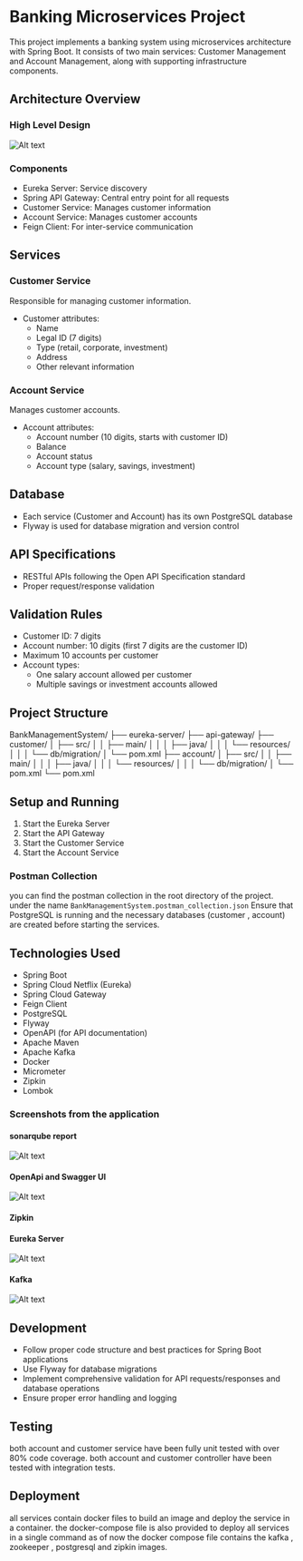 # Banking Microservices Project

This project implements a banking system using microservices architecture with Spring Boot. It consists of two main services: Customer Management and Account Management, along with supporting infrastructure components.

## Architecture Overview

### High Level Design
![Alt text](images/BankSystem.jpg)

### Components
- Eureka Server: Service discovery
- Spring API Gateway: Central entry point for all requests
- Customer Service: Manages customer information
- Account Service: Manages customer accounts
- Feign Client: For inter-service communication

## Services

### Customer Service

Responsible for managing customer information.

- Customer attributes:
    - Name
    - Legal ID (7 digits)
    - Type (retail, corporate, investment)
    - Address
    - Other relevant information

### Account Service

Manages customer accounts.

- Account attributes:
    - Account number (10 digits, starts with customer ID)
    - Balance
    - Account status
    - Account type (salary, savings, investment)

## Database

- Each service (Customer and Account) has its own PostgreSQL database
- Flyway is used for database migration and version control

## API Specifications

- RESTful APIs following the Open API Specification standard
- Proper request/response validation

## Validation Rules

- Customer ID: 7 digits
- Account number: 10 digits (first 7 digits are the customer ID)
- Maximum 10 accounts per customer
- Account types:
    - One salary account allowed per customer
    - Multiple savings or investment accounts allowed

## Project Structure
BankManagementSystem/
├── eureka-server/
├── api-gateway/
├── customer/
│   ├── src/
│   │   ├── main/
│   │   │   ├── java/
│   │   │   └── resources/
│   │   │       └── db/migration/
│   └── pom.xml
├── account/
│   ├── src/
│   │   ├── main/
│   │   │   ├── java/
│   │   │   └── resources/
│   │   │       └── db/migration/
│   └── pom.xml
└── pom.xml

## Setup and Running

1. Start the Eureka Server
2. Start the API Gateway
3. Start the Customer Service
4. Start the Account Service

### Postman Collection
you can find the postman collection in the root directory of the project. under the name `BankManagementSystem.postman_collection.json`
Ensure that PostgreSQL is running and the necessary databases (customer , account) are created before starting the services.

## Technologies Used

- Spring Boot
- Spring Cloud Netflix (Eureka)
- Spring Cloud Gateway
- Feign Client
- PostgreSQL
- Flyway
- OpenAPI (for API documentation)
- Apache Maven
- Apache Kafka
- Docker
- Micrometer
- Zipkin
- Lombok

### Screenshots from the application

#### sonarqube report
![Alt text](images/SonarAnalysis.png)

#### OpenApi and Swagger UI
![Alt text](images/SwaggerUI.png)
#### Zipkin

#### Eureka Server
![Alt text](images/EurekaServer.jpg)
#### Kafka
![Alt text](images/Kafka.png)
## Development

- Follow proper code structure and best practices for Spring Boot applications
- Use Flyway for database migrations
- Implement comprehensive validation for API requests/responses and database operations
- Ensure proper error handling and logging

## Testing

both account and customer service have been fully unit tested with over 80% code coverage.
both account and customer controller have been tested with integration tests.


## Deployment
all services contain docker files to build an image and deploy the service in a container.
the docker-compose file is also provided to deploy all services in a single command as of now the docker compose file contains
the kafka , zookeeper , postgresql and zipkin images.